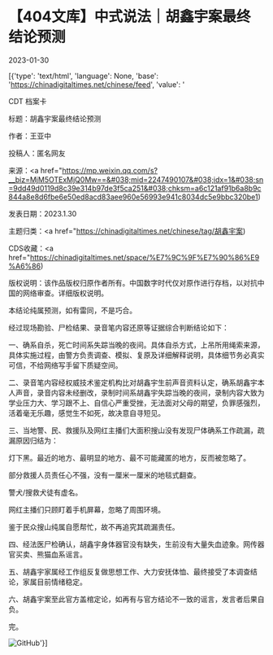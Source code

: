 # 【404文库】中式说法｜胡鑫宇案最终结论预测

2023-01-30

[{'type': 'text/html', 'language': None, 'base': 'https://chinadigitaltimes.net/chinese/feed', 'value': '

CDT 档案卡

标题：胡鑫宇案最终结论预测

作者：王亚中

投稿人：匿名网友

来源：<a href="https://mp.weixin.qq.com/s?__biz=MjM5OTExMjQ0Mw==&#038;mid=2247490107&#038;idx=1&#038;sn=9dd49d0119d8c39e314b97de3f5ca251&#038;chksm=a6c121af91b6a8b9c844a8e8d6fbe6e50ed8acd83aee960e56993e941c8034dc5e9bbc320be1)

发表日期：2023.1.30

主题归类：<a href="https://chinadigitaltimes.net/chinese/tag/胡鑫宇案)

CDS收藏：<a href="https://chinadigitaltimes.net/space/%E7%9C%9F%E7%90%86%E9%A6%86)

版权说明：该作品版权归原作者所有。中国数字时代仅对原作进行存档，以对抗中国的网络审查。详细版权说明。





本结论纯属预测，如有雷同，不是巧合。

经过现场勘验、尸检结果、录音笔内容还原等证据综合判断结论如下：

一、确系自杀，死亡时间系失踪当晚的夜间。具体自杀方式，上吊所用绳索来源，具体实施过程，由警方负责调查、模拟、复原及详细解释说明，具体细节务必真实可信，不给网络写手留下质疑空间。

二、录音笔内容经权威技术鉴定机构比对胡鑫宇生前声音资料认定，确系胡鑫宇本人声音，录音内容未经删改，录制时间系胡鑫宇失踪当晚的夜间，录制内容大致为学业压力大、学习跟不上、自信心严重受挫，无法面对父母的期望，负罪感强烈，活着毫无乐趣，感觉生不如死，故决意自寻短见。

三、当地警、民、救援队及网红主播们大面积搜山没有发现尸体确系工作疏漏，疏漏原因归结为：



灯下黑。最近的地方、最明显的地方、最不可能藏匿的地方，反而被忽略了。

部分救援人员责任心不强，没有一厘米一厘米的地毯式翻查。

警犬/搜救犬徒有虚名。

网红主播们只顾盯着手机屏幕，忽略了周围环境。



鉴于民众搜山纯属自愿帮忙，故不再追究其疏漏责任。

四、经法医尸检确认，胡鑫宇身体器官没有缺失，生前没有大量失血迹象。网传器官买卖、熊猫血系谣言。

五、胡鑫宇家属经工作组反复做思想工作、大力安抚体恤、最终接受了本调查结论，家属目前情绪稳定。

六、胡鑫宇案至此官方盖棺定论，如再有与官方结论不一致的谣言，发言者后果自负。

完。

![GitHub](https://chinadigitaltimes.net/chinese/files/2023/01/image-1675077940214.png)'}]